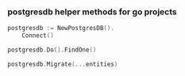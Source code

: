 ### postgresdb helper methods for go projects

```go
postgresdb := NewPostgresDB().
    Connect()

postgresdb.Do().FindOne()

postgresdb.Migrate(...entities)
```
